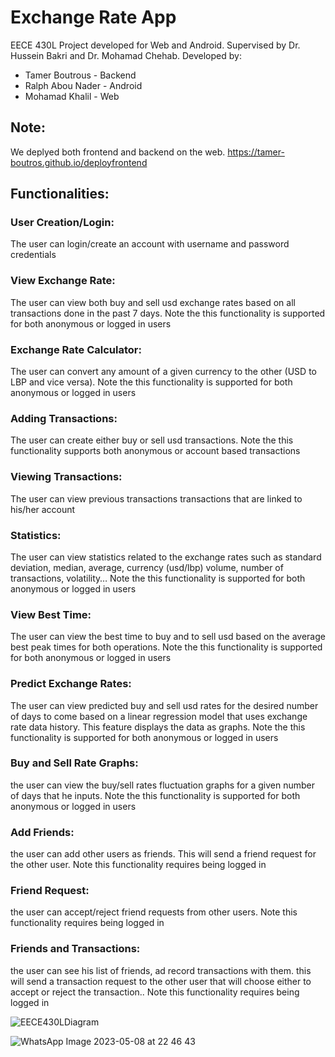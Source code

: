 # Exchange Rate App
EECE 430L Project developed for Web and Android. Supervised by Dr. Hussein Bakri and Dr. Mohamad Chehab. Developed by:

- Tamer Boutrous - Backend
- Ralph Abou Nader - Android
- Mohamad Khalil - Web

## Note:
We deplyed both frontend and backend on the web.
https://tamer-boutros.github.io/deployfrontend 

## Functionalities:

### User Creation/Login: 
The user can login/create an account with username and password credentials

### View Exchange Rate:
The user can view both buy and sell usd exchange rates based on all transactions done in the past 7 days. Note the this functionality is supported for both anonymous or logged in users

### Exchange Rate Calculator:
The user can convert any amount of a given currency to the other (USD to LBP and vice versa). Note the this functionality is supported for both anonymous or logged in users

### Adding Transactions:
The user can create either buy or sell usd transactions. Note the this functionality supports both anonymous or account based transactions

### Viewing Transactions:
The user can view previous transactions transactions that are linked to his/her account

### Statistics:
The user can view statistics related to the exchange rates such as standard deviation, median, average, currency (usd/lbp) volume, number of transactions, volatility… Note the this functionality is supported for both anonymous or logged in users

### View Best Time:
The user can view the best time to buy and to sell usd based on the average best peak times for both operations. Note the this functionality is supported for both anonymous or logged in users

### Predict Exchange Rates:
The user can view predicted buy and sell usd rates for the desired number of days to come based on a linear regression model that uses exchange rate data history. This feature displays the data as graphs. Note the this functionality is supported for both anonymous or logged in users

### Buy and Sell Rate Graphs:
the user can view the buy/sell rates fluctuation graphs for a given number of days that he inputs. Note the this functionality is supported for both anonymous or logged in users

### Add Friends:
the user can add other users as friends. This will send a friend request for the other user. Note this functionality requires being logged in

### Friend Request:
the user can accept/reject friend requests from other users. Note this functionality requires being logged in

### Friends and Transactions:
the user can see his list of friends, ad record transactions with them. this will send a transaction request to the other user that will choose either to accept or reject the transaction.. Note this functionality requires being logged in

![EECE430LDiagram](https://user-images.githubusercontent.com/123478680/236902461-2cd03d12-be7c-4dba-ba84-32de09a0a8f8.png)

![WhatsApp Image 2023-05-08 at 22 46 43](https://user-images.githubusercontent.com/123478680/236919203-b627997e-9cc7-44fb-a19c-b283c0d57759.jpg)

